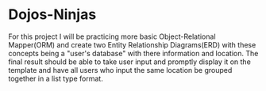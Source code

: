 # Dojos-Ninjas
For this project I will be practicing more basic Object-Relational Mapper(ORM) and create two Entity Relationship Diagrams(ERD) with these concepts being a "user's database" with there information and location. The final result should be able to take user input and promptly display it on the template and have all users who input the same location be grouped together in a list type format.
